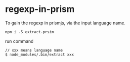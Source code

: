 # regexp-in-prism
To gain the regexp in prismjs, via the input language name.

`npm i -S extract-prsim`

run command
```
// xxx means language name
$ node_modules/.bin/extract xxx
```
